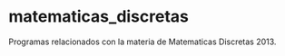 matematicas_discretas
=====================

Programas relacionados con la materia de Matematicas Discretas 2013.
